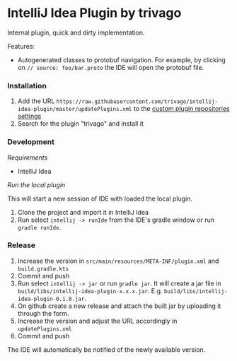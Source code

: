 # IntelliJ Idea Plugin by trivago

Internal plugin, quick and dirty implementation.

Features:
* Autogenerated classes to protobuf navigation. For example, by clicking on `// source: foo/bar.proto` the IDE will open the protobuf file.

### Installation

1. Add the URL `https://raw.githubusercontent.com/trivago/intellij-idea-plugin/master/updatePlugins.xml` to the [custom plugin repositories settings](https://www.jetbrains.com/help/idea/custom-plugin-repositories.html)
2. Search for the plugin "trivago" and install it

### Development

*Requirements*

* IntelliJ Idea

*Run the local plugin*

This will start a new session of IDE with loaded the local plugin.

1. Clone the project and import it in IntelliJ Idea
2. Run select `intellij -> runIde` from the IDE's gradle window or run `gradle runIde`.   

### Release

1. Increase the version in `src/main/resources/META-INF/plugin.xml` and `build.gradle.kts`
2. Commit and push
3. Run select `intellij -> jar` or run `gradle jar`. It will create a jar file in `build/libs/intellij-idea-plugin-x.x.x.jar`. E.g. `build/libs/intellij-idea-plugin-0.1.0.jar`.
4. On github create a new release and attach the built jar by uploading it through the form.
5. Increase the version and adjust the URL accordingly in `updatePlugins.xml`
6. Commit and push

The IDE will automatically be notified of the newly available version.